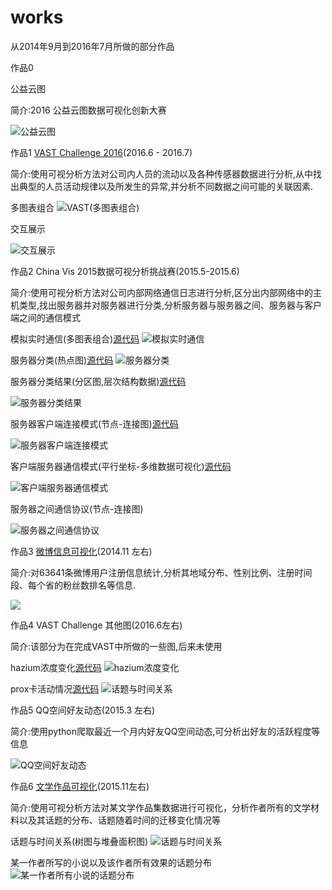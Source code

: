 # works
从2014年9月到2016年7月所做的部分作品


作品0

公益云图

简介:2016 公益云图数据可视化创新大赛

![](https://github.com/xswei/works/blob/master/%E5%85%AC%E7%9B%8A%E4%BA%91%E5%9B%BEv2.jpg "公益云图")


作品1
[VAST Challenge 2016](https://github.com/xswei/VAST2016MC2)(2016.6 - 2016.7)

简介:使用可视分析方法对公司内人员的流动以及各种传感器数据进行分析,从中找出典型的人员活动规律以及所发生的异常,并分析不同数据之间可能的关联因素.

多图表组合
![](https://github.com/xswei/works/blob/master/vast1.jpg "VAST(多图表组合)")

交互展示

![](https://github.com/xswei/works/blob/master/vast3.jpg "交互展示")

作品2
China Vis 2015数据可视分析挑战赛(2015.5-2015.6)

简介:使用可视分析方法对公司内部网络通信日志进行分析,区分出内部网络中的主机类型,找出服务器并对服务器进行分类,分析服务器与服务器之间、服务器与客户端之间的通信模式</div>

模拟实时通信(多图表组合)[源代码](https://github.com/xswei/ChinaVis2015_realtime)
![](https://github.com/xswei/works/blob/master/Chinavis1.jpg "模拟实时通信")

服务器分类(热点图)[源代码](https://github.com/xswei/ChinaVis2015_heatmap)
![](https://github.com/xswei/works/blob/master/Chinavis2.jpg "服务器分类")

服务器分类结果(分区图,层次结构数据)[源代码](https://github.com/xswei/ChinaVis2015_partition)

![](https://github.com/xswei/works/blob/master/Chinavis3.jpg "服务器分类结果")

服务器客户端连接模式(节点-连接图)[源代码](https://github.com/xswei/ChinaVis2015_force)

![](https://github.com/xswei/works/blob/master/Chinavis4.jpg "服务器客户端连接模式")

客户端服务器通信模式(平行坐标-多维数据可视化)[源代码](https://github.com/xswei/ChinaVis2015_parallel)

![](https://github.com/xswei/works/blob/master/Chinavis5.jpg "客户端服务器通信模式")

服务器之间通信协议(节点-连接图)

![](https://github.com/xswei/works/blob/master/Chinavis6.jpg "服务器之间通信协议")


作品3
[微博信息可视化](https://github.com/xswei/weiboVisualization)(2014.11 左右)

简介:对63641条微博用户注册信息统计,分析其地域分布、性别比例、注册时间段、每个省的粉丝数排名等信息.


![](https://github.com/xswei/works/blob/master/weibo.jpg)

作品4
VAST Challenge 其他图(2016.6左右)

简介:该部分为在完成VAST中所做的一些图,后来未使用</div>

hazium浓度变化[源代码](https://github.com/xswei/VAST2016_hazium)
![](https://github.com/xswei/works/blob/master/hazium.jpg "hazium浓度变化")

prox卡活动情况[源代码](https://github.com/xswei/VAST2016_prox)
![](https://github.com/xswei/works/blob/master/prox.jpg "话题与时间关系")


作品5
QQ空间好友动态(2015.3 左右)

简介:使用python爬取最近一个月内好友QQ空间动态,可分析出好友的活跃程度等信息</div>


![](https://github.com/xswei/works/blob/master/qq.jpg "QQ空间好友动态")


作品6
[文学作品可视化](https://github.com/xswei/literatureVisualization)(2015.11左右)

简介:使用可视分析方法对某文学作品集数据进行可视化，分析作者所有的文学材料以及其话题的分布、话题随着时间的迁移变化情况等

话题与时间关系(树图与堆叠面积图)
![](https://github.com/xswei/works/blob/master/wenxuezuopin1.jpg "话题与时间关系")

某一作者所写的小说以及该作者所有效果的话题分布
![](https://github.com/xswei/works/blob/master/wenxuezuopin2.jpg "某一作者所有小说的话题分布")
